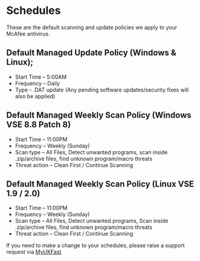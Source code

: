 # Schedules

These are the default scanning and update policies we apply to your McAfee antivirus.

## Default Managed Update Policy (Windows & Linux);
- Start Time – 5:00AM
- Frequency – Daily
- Type - .DAT update (Any pending software updates/security fixes will also be applied)

## Default Managed Weekly Scan Policy (Windows VSE 8.8 Patch 8)
- Start Time – 11:00PM
- Frequency – Weekly (Sunday)
- Scan type – All Files, Detect unwanted programs, scan inside .zip/archive files, find unknown program/macro threats
- Threat action – Clean First / Continue Scanning

## Default Managed Weekly Scan Policy (Linux VSE 1.9 / 2.0)
- Start Time – 11:00PM
- Frequency – Weekly (Sunday)
- Scan type – All Files, Detect unwanted programs, Scan inside .zip/archive files, find unknown program/macro threats
- Threat action – Clean First / Continue Scanning

If you need to make a change to your schedules, please raise a support request via [MyUKFast](https://my.ukfast.co.uk)
